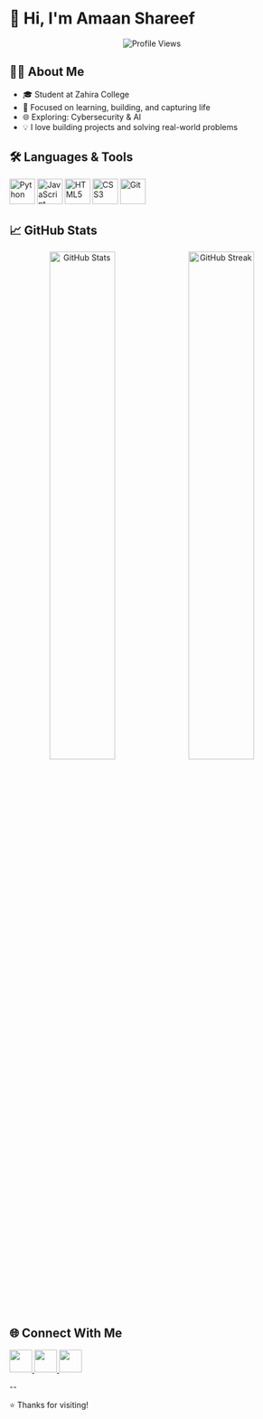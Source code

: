 # 👋 Hi, I'm Amaan Shareef

<div align="center">
  
![Profile Views](https://count.getloli.com/get/@amaan-xyz?theme=moebooru)

</div>

## 🧑‍💻 About Me
- 🎓 Student at Zahira College
- 🎯 Focused on learning, building, and capturing life  
- 🌐 Exploring: Cybersecurity & AI 
- 💡 I love building projects and solving real-world problems

## 🛠️ Languages & Tools
<p align="left">
  <img src="https://img.icons8.com/color/48/000000/python.png" alt="Python" width="45" height="45"/>
  <img src="https://img.icons8.com/color/48/000000/javascript.png" alt="JavaScript" width="45" height="45"/>
  <img src="https://img.icons8.com/color/48/000000/html-5.png" alt="HTML5" width="45" height="45"/>
  <img src="https://img.icons8.com/color/48/000000/css3.png" alt="CSS3" width="45" height="45"/>
  <img src="https://img.icons8.com/color/48/000000/git.png" alt="Git" width="45" height="45"/>
</p>

## 📈 GitHub Stats
<p align="center">
  <img src="https://github-readme-stats.vercel.app/api?username=amaanshrf3&show_icons=true&theme=radical&bg_color=0d1117&hide_border=true" alt="GitHub Stats" width="48%"/>
  <img src="https://github-readme-streak-stats.herokuapp.com/?user=amaanshrf3&theme=radical&background=0d1117&hide_border=true" alt="GitHub Streak" width="48%"/>
</p>


## 🌐 Connect With Me
<p align="left">
  <a href="https://instagram.com/justt.lenslife_v1">
    <img src="https://img.icons8.com/fluency/48/000000/instagram-new.png" width="40" height="40"/>
  </a>
  <a href="https://www.linkedin.com/in/amaan-shareef-478657282">
    <img src="https://img.icons8.com/color/48/000000/linkedin.png" width="40" height="40"/>
  </a>
  <a href="mailto:amaanshareef2007@gmail.com">
    <img src="https://img.icons8.com/color/48/000000/gmail.png" width="40" height="40"/>
  </a>
</p>
--

⭐️ Thanks for visiting!

